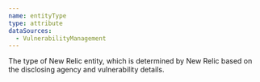```yaml
---
name: entityType
type: attribute
dataSources:
  - VulnerabilityManagement
---
```


The type of New Relic entity, which is determined by New Relic based on the disclosing agency and vulnerability details.
